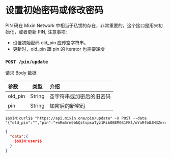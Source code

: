 # 设置初始密码或修改密码

PIN 码在 Mixin Network 中相当于私钥的存在，非常重要的，这个接口是用来初始化，或者更新 PIN, 注意事项:

- 设置初始密码 old_pin 应传空字符串。 
- 更新时，old_pin 跟 pin 的 iterator 也需要递增

### `POST /pin/update` 

请求 Body 数据

| 参数 | 类型 | 介绍 |
| :----- | :----: | :---- |
| old_pin | String | 空字符串或加密后的旧密码 |
| pin | String | 加密后的新密码 |

```
$$XIN:curl$$ "https://api.mixin.one/pin/update" -X POST --data '{"old_pin":"","pin":"+mRm5rm9bkQztvpsaTyz1Rib0BEM0S1FKl/oYaMfbUJM3ZmrxJhafj/tjHi+3kwQ"}'
```

```json
{
  "data":{
    $$XIN:user$$
  }
}
```
